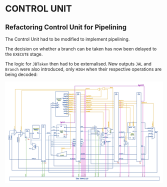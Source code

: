 
# CONTROL UNIT

## Refactoring Control Unit for Pipelining

The Control Unit had to be modified to implement pipelining.

The decision on whether a branch can be taken has now been delayed to the `EXECUTE` stage. 

The logic for `JBTaken` then had to be externalised. New outputs `JAL` and `Branch` were also introduced, only `HIGH` when their respective operations are being decoded:

![Pipeline](../../images/control_unit/pipelined_cpu_schematic_control.png)